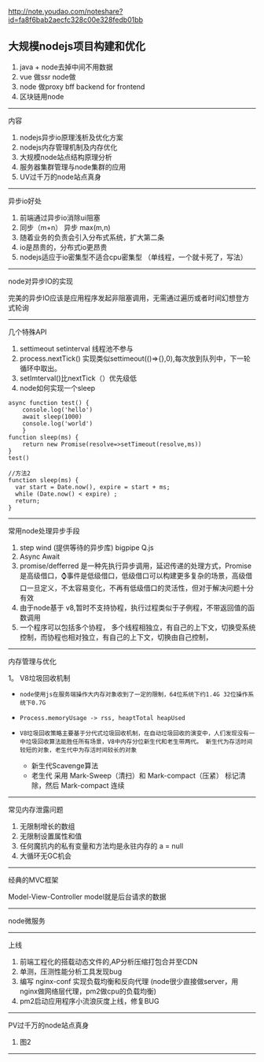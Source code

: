 http://note.youdao.com/noteshare?id=fa8f6bab2aecfc328c00e328fedb01bb
## 大规模nodejs项目构建和优化
1. java + node去掉中间不用数据
2. vue 做ssr node做
3. node 做proxy   bff backend for frontend
4. 区块链用node


---
内容
1. nodejs异步io原理浅析及优化方案
2. nodejs内存管理机制及内存优化
3. 大规模node站点结构原理分析
4. 服务器集群管理与node集群的应用
5. UV过千万的node站点真身

---

异步io好处
1. 前端通过异步io消除ui阻塞
2. 同步（m+n） 异步 max(m,n)
3. 随着业务的负责会引入分布式系统，扩大第二条
4. io是昂贵的，分布式io更昂贵
5. nodejs适应于io密集型不适合cpu密集型 （单线程，一个就卡死了，写法）


---
node对异步IO的实现

完美的异步IO应该是应用程序发起非阻塞调用，无需通过遍历或者时间幻想登方式轮询

---
几个特殊API
1. settimeout setinterval 线程池不参与
2. process.nextTick() 实现类似settimeout(()=>{},0),每次放到队列中，下一轮循环中取出。
3. setImterval()比nextTick（）优先级低
4. node如何实现一个sleep

```
async function test() {
    console.log('hello')
    await sleep(1000)
    console.log('world')
    }
function sleep(ms) {
    return new Promise(resolve=>setTimeout(resolve,ms))
}
test()

//方法2
function sleep(ms) {
  var start = Date.now(), expire = start + ms;
  while (Date.now() < expire) ;
  return;
}
```
---
常用node处理异步手段
1. step wind (提供等待的异步库)   bigpipe Q.js
2. Async Await
3. promise/defferred 是一种先执行异步调用，延迟传递的处理方式，Promise是高级借口，⌚事件是低级借口，低级借口可以构建更多复杂的场景，高级借口一旦定义，不太容易变化，不再有低级借口的灵活性，但对于解决问题十分有效
4. 由于node基于 v8,暂时不支持协程，执行过程类似于子例程，不带返回值的函数调用
5. 一个程序可以包括多个协程，    多个线程相独立，有自己的上下文，切换受系统控制，而协程也相对独立，有自己的上下文，切换由自己控制，


---

内存管理与优化

1。 V8垃圾回收机制
-     node使用js在服务端操作大内存对象收到了一定的限制，64位系统下约1.4G 32位操作系统下0.7G
-     Process.memoryUsage -> rss, heaptTotal heapUsed
-     V8垃圾回收策略主要基于分代式垃圾回收机制，在自动垃圾回收的演变中，人们发现没有一中垃圾回收算法能胜任所有场景，V8中内存分位新生代和老生带两代。 新生代为存活时间较短的对象，老生代中为存活时间较长的对象
    - 新生代Scavenge算法
    - 老生代 采用 Mark-Sweep（清扫）和 Mark-compact（压紧） 标记清除，然后 Mark-compact 连续

---

常见内存泄露问题
1. 无限制增长的数组
2. 无限制设置属性和值
3. 任何魔抗内的私有变量和方法均是永驻内存的 a = null
4. 大循环无GC机会


--- 
经典的MVC框架

Model-View-Controller
model就是后台请求的数据


---

node微服务

---
上线
1. 前端工程化的搭载动态文件的,AP分析压缩打包合并至CDN
2. 单测，压测性能分析工具发现bug
3. 编写 nginx-conf 实现负载均衡和反向代理 (node很少直接做server，用nginx做网络层代理，pm2做cpu的负载均衡)
4. pm2启动应用程序小流浪灰度上线，修复BUG

---
PV过千万的node站点真身
1. 图2


---



